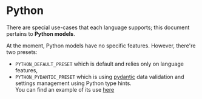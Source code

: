 # Python

There are special use-cases that each language supports; this document pertains to **Python models**.

<!-- toc is generated with GitHub Actions do not remove toc markers -->

<!-- toc -->



<!-- tocstop -->

At the moment, Python models have no specific features.
However, there're two presets:
- `PYTHON_DEFAULT_PRESET` which is default and relies only on language features,
- `PYTHON_PYDANTIC_PRESET` which is using [pydantic](https://pypi.org/project/pydantic/) data validation and settings management using Python type hints.\
You can find an example of its use [here](../../examples/generate-python-pydantic-models/index.ts)
